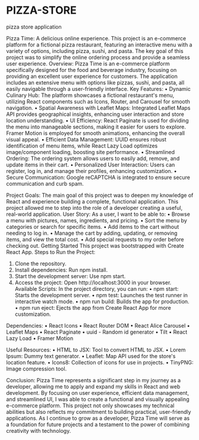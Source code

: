 # PIZZA-STORE
pizza store application

 
Pizza Time: A delicious online experience. This project is an e-commerce platform for a fictional pizza restaurant, featuring an interactive menu with a variety of options, including pizza, sushi, and pasta. The key goal of this project was to simplify the online ordering process and provide a seamless user experience.
Overview:
Pizza Time is an e-commerce platform specifically designed for the food and beverage industry, focusing on providing an excellent user experience for customers. The application includes an extensive menu with options like pizzas, sushi, and pasta, all easily navigable through a user-friendly interface.
Key Features:
•	Dynamic Culinary Hub: The platform showcases a fictional restaurant's menu, utilizing React components such as Icons, Router, and Carousel for smooth navigation.
•	Spatial Awareness with Leaflet Maps: Integrated Leaflet Maps API provides geographical insights, enhancing user interaction and store location understanding.
•	UI Efficiency: React Paginate is used for dividing the menu into manageable sections, making it easier for users to explore. Framer Motion is employed for smooth animations, enhancing the overall visual appeal.
•	Efficient Data Management: UUID ensures robust identification of menu items, while React Lazy Load optimizes image/component loading, boosting site performance.
•	Streamlined Ordering: The ordering system allows users to easily add, remove, and update items in their cart.
•	Personalized User Interaction: Users can register, log in, and manage their profiles, enhancing customization.
•	Secure Communication: Google reCAPTCHA is integrated to ensure secure communication and curb spam.

Project Goals:
The main goal of this project was to deepen my knowledge of React and experience building a complete, functional application. This project allowed me to step into the role of a developer creating a useful, real-world application.
User Story:
As a user, I want to be able to:
•	Browse a menu with pictures, names, ingredients, and pricing.
•	Sort the menu by categories or search for specific items.
•	Add items to the cart without needing to log in.
•	Manage the cart by adding, updating, or removing items, and view the total cost.
•	Add special requests to my order before checking out.
Getting Started
This project was bootstrapped with Create React App.
Steps to Run the Project:
1.	Clone the repository.
2.	Install dependencies: Run npm install.
3.	Start the development server: Use npm start.
4.	Access the project: Open http://localhost:3000 in your browser.
Available Scripts:
In the project directory, you can run:
•	npm start: Starts the development server.
•	npm test: Launches the test runner in interactive watch mode.
•	npm run build: Builds the app for production.
•	npm run eject: Ejects the app from Create React App for more customization.

Dependencies:
•	React Icons
•	React Router DOM
•	React Alice Carousel
•	Leaflet Maps
•	React Paginate
•	uuid - Random id generator
•	Tilt
•	React Lazy Load
•	Framer Motion

Useful Resources:
•	HTML to JSX: Tool to convert HTML to JSX.
•	Lorem Ipsum: Dummy text generator.
•	Leaflet: Map API used for the store's location feature.
•	Icons8: Collection of icons for use in projects.
•	TinyPNG: Image compression tool.

Conclusion:
Pizza Time represents a significant step in my journey as a developer, allowing me to apply and expand my skills in React and web development. By focusing on user experience, efficient data management, and streamlined UI, I was able to create a functional and visually appealing e-commerce platform. This project not only showcases my technical abilities but also reflects my commitment to building practical, user-friendly applications. As I continue to grow as a developer, Pizza Time will serve as a foundation for future projects and a testament to the power of combining creativity with technology.
